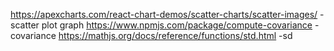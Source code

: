 https://apexcharts.com/react-chart-demos/scatter-charts/scatter-images/ - scatter plot graph
https://www.npmjs.com/package/compute-covariance - covariance
https://mathjs.org/docs/reference/functions/std.html -sd

